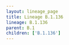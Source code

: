 ```yaml
---
layout: lineage_page
title: Lineage B.1.136
lineage: B.1.136
parent: B.1
children: ['B.1.136']
---
```

